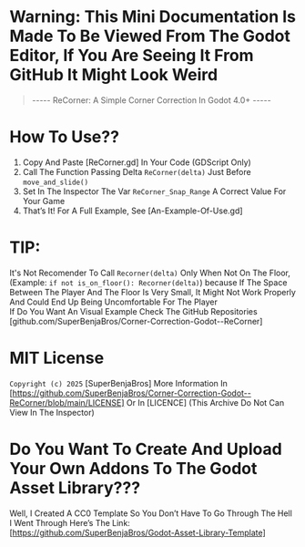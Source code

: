 # Warning: This Mini Documentation Is Made To Be Viewed From The Godot Editor, If You Are Seeing It From GitHub It Might Look Weird

> ----- ReCorner: A Simple Corner Correction In Godot 4.0+ -----

# How To Use??
1. Copy And Paste [ReCorner.gd] In Your Code (GDScript Only)  
2. Call The Function Passing Delta `ReCorner(delta)` Just Before `move_and_slide()`  
3. Set In The Inspector The Var `ReCorner_Snap_Range` A Correct Value For Your Game
4. That’s It! For A Full Example, See [An-Example-Of-Use.gd]

# TIP:
It's Not Recomender To Call `Recorner(delta)` Only When Not On The Floor, (Example: `if not is_on_floor(): Recorner(delta)`)
because If The Space Between The Player And The Floor Is Very Small, It Might Not Work Properly And Could End Up Being Uncomfortable For The Player  
If Do You Want An Visual Example Check The GitHub Repositories [github.com/SuperBenjaBros/Corner-Correction-Godot--ReCorner]

# MIT License
`Copyright (c) 2025` [SuperBenjaBros]
More Information In [https://github.com/SuperBenjaBros/Corner-Correction-Godot--ReCorner/blob/main/LICENSE]
Or In [LICENCE] (This Archive Do Not Can View In The Inspector)

# Do You Want To Create And Upload Your Own Addons To The Godot Asset Library???
Well, I Created A CC0 Template So You Don’t Have To Go Through The Hell I Went Through
Here’s The Link: [https://github.com/SuperBenjaBros/Godot-Asset-Library-Template]